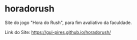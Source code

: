 # horadorush
Site do jogo "Hora do Rush", para fim avaliativo da faculdade.

Link do Site: https://gui-pires.github.io/horadorush/
